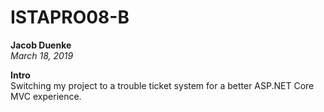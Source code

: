 # ISTAPRO08-B
**Jacob Duenke**  
*March 18, 2019*

**Intro**  
Switching my project to a trouble ticket system for a better ASP.NET Core MVC experience.